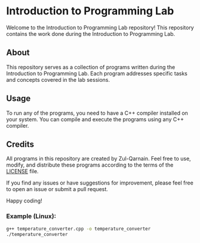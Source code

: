 # Introduction to Programming Lab

Welcome to the Introduction to Programming Lab repository! This repository contains the work done during the Introduction to Programming Lab.

## About

This repository serves as a collection of programs written during the Introduction to Programming Lab. Each program addresses specific tasks and concepts covered in the lab sessions.



## Usage

To run any of the programs, you need to have a C++ compiler installed on your system. You can compile and execute the programs using any C++ compiler.

## Credits

All programs in this repository are created by Zul-Qarnain. Feel free to use, modify, and distribute these programs according to the terms of the [LICENSE](LICENSE) file.

If you find any issues or have suggestions for improvement, please feel free to open an issue or submit a pull request.

Happy coding!

### Example (Linux):

```bash
g++ temperature_converter.cpp -o temperature_converter
./temperature_converter

